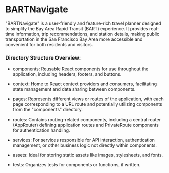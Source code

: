 # BARTNavigate
 "BARTNavigate" is a user-friendly and feature-rich travel planner designed to simplify the Bay Area Rapid Transit (BART) experience. It provides real-time information, trip recommendations, and station details, making public transportation in the San Francisco Bay Area more accessible and convenient for both residents and visitors.

### Directory Structure Overview:
- components: Reusable React components for use throughout the application, including headers, footers, and buttons.

- context: Home to React context providers and consumers, facilitating state management and data sharing between components.

- pages: Represents different views or routes of the application, with each page corresponding to a URL route and potentially utilizing components from the "components" directory.

- routes: Contains routing-related components, including a central router (AppRouter) defining application routes and PrivateRoute components for authentication handling.

- services: For services responsible for API interaction, authentication management, or other business logic not directly within components.

- assets: Ideal for storing static assets like images, stylesheets, and fonts.

- tests: Organizes tests for components or functions, if written.
